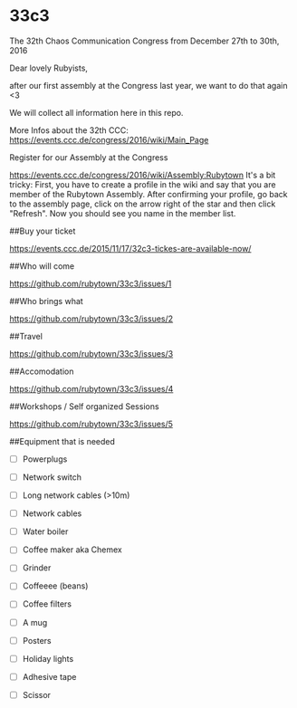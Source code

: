 # 33c3

The 32th Chaos Communication Congress from December 27th to 30th, 2016

Dear lovely Rubyists,

after our first assembly at the Congress last year, we want to do that again <3

We will collect all information here in this repo.

More Infos about the 32th CCC: https://events.ccc.de/congress/2016/wiki/Main_Page

Register for our Assembly at the Congress

https://events.ccc.de/congress/2016/wiki/Assembly:Rubytown It's a bit tricky: First, you have to create a profile in the wiki and say that you are member of the Rubytown Assembly. After confirming your profile, go back to the assembly page, click on the arrow right of the star and then click "Refresh". Now you should see you name in the member list.

##Buy your ticket

https://events.ccc.de/2015/11/17/32c3-tickes-are-available-now/

##Who will come

https://github.com/rubytown/33c3/issues/1

##Who brings what

https://github.com/rubytown/33c3/issues/2

##Travel

https://github.com/rubytown/33c3/issues/3

##Accomodation

https://github.com/rubytown/33c3/issues/4

##Workshops / Self organized Sessions

https://github.com/rubytown/33c3/issues/5

##Equipment that is needed

- [ ] Powerplugs
- [ ] Network switch
- [ ] Long network cables (>10m)
- [ ] Network cables


- [ ] Water boiler
- [ ] Coffee maker aka Chemex
- [ ] Grinder
- [ ] Coffeeee (beans)
- [ ] Coffee filters
- [ ] A mug


- [ ] Posters
- [ ] Holiday lights
- [ ] Adhesive tape
- [ ] Scissor

